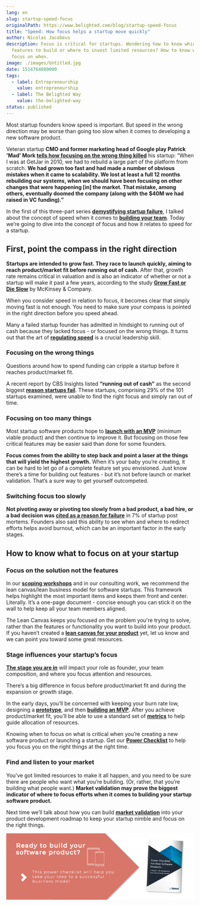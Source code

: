 ```yaml
---
lang: en
slug: startup-speed-focus
originalPath: https://www.belighted.com/blog/startup-speed-focus
title: "Speed: How focus helps a startup move quickly"
author: Nicolas Jacobeus
description: Focus is critical for startups. Wondering how to know which product
  features to build or where to invest limited resources? How to know what to
  focus on when.
image: ./images/Untitled.jpg
date: 1514764800000
tags:
  - label: Entrepreneurship
    value: entrepreneurship
  - label: The Belighted Way
    value: the-belighted-way
status: published
---
```

Most startup founders know speed is important. But speed in the wrong direction may be worse than going too slow when it comes to developing a new software product. 

Veteran startup **CMO and former marketing head of Google play Patrick 'Mad' Mork [tells how focusing on the wrong thing killed](https://medium.com/swlh/how-speed-kills-products-and-startups-307d513c1fe7)** his startup: “When I was at GetJar in 2010, we had to rebuild a large part of the platform from scratch. **We had grown too fast and had made a number of obvious mistakes when it came to scalability. We lost at least a full 12 months rebuilding our systems, when we should have been focusing on other changes that were happening \[in\] the market. That mistake, among others, eventually doomed the company (along with the $40M we had raised in VC funding).”**

In the first of this three-part series **[demystifying startup failure](https://www.belighted.com/blog/successful-startups-speed)**, I talked about the concept of speed when it comes to **[building your team](https://www.belighted.com/blog/startup-speed-talent)**. Today we’re going to dive into the concept of focus and how it relates to speed for a startup.

First, point the compass in the right direction
-----------------------------------------------

**Startups are intended to grow fast. They race to launch quickly, aiming to reach product/market fit before running out of cash.** After that, growth rate remains critical in valuation and is also an indicator of whether or not a startup will make it past a few years, according to the study **[Grow Fast or Die Slow](https://www.mckinsey.com/industries/high-tech/our-insights/grow-fast-or-die-slow)** by McKinsey & Company.

When you consider speed in relation to focus, it becomes clear that simply moving fast is not enough. You need to make sure your compass is pointed in the right direction before you speed ahead.

Many a failed startup founder has admitted in hindsight to running out of cash because they lacked focus - or focused on the wrong things. It turns out that the art of **[regulating speed](https://www.forentrepreneurs.com/why-startups-fail/)** is a crucial leadership skill.

### Focusing on the wrong things

Questions around how to spend funding can cripple a startup before it reaches product/market fit.  

A recent report by CBS Insights listed **“running out of cash”** as the second biggest **[reason startups fail](https://www.cbinsights.com/research/startup-failure-reasons-top/)**. These startups, comprising 29% of the 101 startups examined, were unable to find the right focus and simply ran out of time.

### Focusing on too many things

Most startup software products hope to **[launch with an MVP](https://www.belighted.com/blog/10-pros-and-cons-of-outsourcing-mvp-development)** (minimum viable product) and then continue to improve it. But focusing on those few critical features may be easier said than done for some founders.

**Focus comes from the ability to step back and point a laser at the things that will yield the highest growth.** When it’s your baby you’re creating, it can be hard to let go of a complete feature set you envisioned. Just know there’s a time for building out features - but it’s not before launch or market validation. That’s a sure way to get yourself outcompeted.

### Switching focus too slowly

**Not pivoting away or pivoting too slowly from a bad product, a bad hire, or a bad decision was [cited as a reason for failure](https://www.cbinsights.com/research/startup-failure-reasons-top/)** in 7% of startup post mortems. Founders also said this ability to see when and where to redirect efforts helps avoid burnout, which can be an important factor in the early stages.

How to know what to focus on at your startup
--------------------------------------------

### Focus on the solution not the features

In our **[scoping workshops](https://www.belighted.com/scoping-workshop)** and in our consulting work, we recommend the lean canvas/lean business model for software startups. This framework helps highlight the most important items and keeps them front and center. Literally. It’s a one-page document - concise enough you can stick it on the wall to help keep all your team members aligned.

The Lean Canvas keeps you focused on the problem you're trying to solve, rather than the features or functionality you want to build into your product. If you haven’t created a **[lean canvas for your product](https://www.belighted.com/blog/6-reasons-a-lean-canvas-needs-to-be-part-of-your-product-development-process)** yet, let us know and we can point you toward some great resources.

### Stage influences your startup’s focus

**[The stage you are in](https://www.entrepreneur.com/article/271290)** will impact your role as founder, your team composition, and where you focus attention and resources.

There’s a big difference in focus before product/market fit and during the expansion or growth stage.

In the early days, you’ll be concerned with keeping your burn rate low, designing a **[prototype](https://www.belighted.com/design-sprint)**, and then **[building an MVP](https://www.belighted.com/mvp-development)**. After you achieve product/market fit, you’ll be able to use a standard set of **[metrics](https://www.belighted.com/blog/saas-metrics)** to help guide allocation of resources.

Knowing when to focus on what is critical when you’re creating a new software product or launching a startup. Get our **[Power Checklist](https://www.belighted.com/blog/ultimate-checklist-developing-new-software-product)** to help you focus you on the right things at the right time.

### Find and listen to your market

You’ve got limited resources to make it all happen, and you need to be sure there are people who want what you’re building. (Or, rather, that you’re building what people want.) **Market validation may prove the biggest indicator of where to focus efforts when it comes to building your startup software product.**

Next time we’ll talk about how you can build **[market validation](/blog/startup-speed-market-validation)** into your product development roadmap to keep your startup nimble and focus on the right things.

[![New Call-to-action](/content/images/legacy/UPTtKvQU_5rjKfQJ1Qjwk.png)](https://cta-redirect.hubspot.com/cta/redirect/1684659/fb3606cc-cc1b-47d0-ae85-2c9f69837fe2)